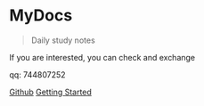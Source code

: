 #  MyDocs

> Daily study notes

If you are interested, you can check and exchange

qq: 744807252

[Github](https://github.com/Lummer-Li) [Getting Started](/?id=headline)

